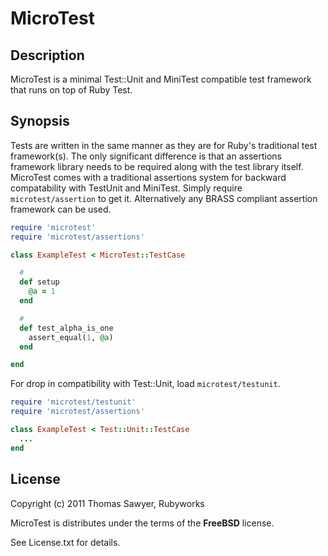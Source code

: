 # MicroTest

## Description

MicroTest is a minimal Test::Unit and MiniTest compatible 
test framework that runs on top of Ruby Test.

## Synopsis

Tests are written in the same manner as they are for Ruby's
traditional test framework(s). The only significant difference
is that an assertions framework library needs to be required
along with the test library itself. MicroTest comes with a 
traditional assertions system for backward compatability
with TestUnit and MiniTest. Simply require `microtest/assertion`
to get it. Alternatively any BRASS compliant assertion framework
can be used.

```ruby
require 'microtest'
require 'microtest/assertions'

class ExampleTest < MicroTest::TestCase

  #
  def setup
    @a = 1
  end

  #
  def test_alpha_is_one
    assert_equal(1, @a)
  end

end
```

For drop in compatibility with Test::Unit, load `microtest/testunit`.

```ruby
require 'microtest/testunit'
require 'microtest/assertions'

class ExampleTest < Test::Unit::TestCase
  ...
end
```

## License

Copyright (c) 2011 Thomas Sawyer, Rubyworks

MicroTest is distributes under the terms of the **FreeBSD** license.

See License.txt for details.

